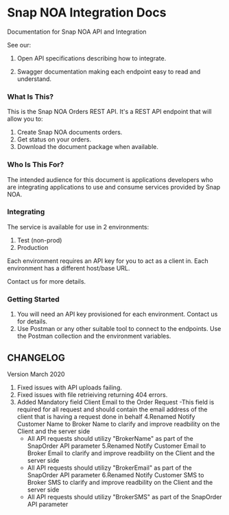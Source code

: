 # Snap NOA Integration Docs

Documentation for Snap NOA API and Integration

See our:

1. Open API specifications describing how to integrate.

2. Swagger documentation making each endpoint easy to read and understand.


### What Is This?

This is the Snap NOA Orders REST API. It's a REST API endpoint that will allow you to:

1. Create Snap NOA documents orders.
1. Get status on your orders.
1. Download the document package when available.

### Who Is This For?

The intended audience for this document is applications developers who are integrating applications to use and consume services provided by Snap NOA.

### Integrating

The service is available for use in 2 environments:

1. Test (non-prod)
2. Production

Each environment requires an API key for you to act as a client in. Each environment has a different host/base URL.

Contact us for more details.

### Getting Started

1. You will need an API key provisioned for each environment. Contact us for details.
2. Use Postman or any other suitable tool to connect to the endpoints. Use the Postman collection and the environment variables.


## CHANGELOG

Version March 2020

1. Fixed issues with API uploads failing.
2. Fixed issues with file retrieiving returning 404 errors.
3. Added Mandatory field Client Email to the Order Request 
    -This field is required for all request and should contain the email address of the client that is having a request done in behalf
4.Renamed Notify Customer Name to Broker Name to clarify and improve readbility on the Client and the server side
    - All API requests should utilizy "BrokerName" as part of the SnapOrder API parameter
5.Renamed Notify Customer Email to Broker Email to clarify and improve readbility on the Client and the server side
    - All API requests should utilizy "BrokerEmail" as part of the SnapOrder API parameter
6.Renamed Notify Customer SMS to Broker SMS to clarify and improve readbility on the Client and the server side
    - All API requests should utilizy "BrokerSMS" as part of the SnapOrder API parameter
